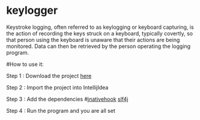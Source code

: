 # keylogger
Keystroke logging, often referred to as keylogging or keyboard capturing, is the action of recording the keys struck on a keyboard, 
typically covertly, so that person using the keyboard is unaware that their actions are being monitored. Data can then be retrieved
by the person operating the logging program.

#How to use it:

Step 1 : Download the project [here](https://github.com/Rishabhpatel803/keylogger.git)

Step 2 : Import the project into IntellijIdea

Step 3 : Add the dependencies #[jnativehook](https://jar-download.com/artifacts/com.1stleg/jnativehook/2.1.0/source-code) [slf4j](http://www.java2s.com/Code/Jar/s/Downloadslf4japi161jar.htm)

Step 4 : Run the program and you are all set
